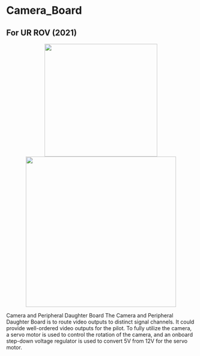 # Camera_Board

## For UR ROV (2021) ##

<p align="center">
    <img height="300" src="https://github.com/winnieay/Camera_Board/assets/88380759/3eb8b0c0-2332-4f01-b2d4-7b90b4fae4ab"><br/>
    <img height="400" src="https://github.com/winnieay/Camera_Board/assets/88380759/75bd4840-9fc6-4d1d-935d-71a0a5eff765">
</p>

Camera and Peripheral Daughter Board 
The Camera and Peripheral Daughter Board is to route video outputs to distinct signal channels. It could provide well-ordered video outputs for the pilot. 
To fully utilize the camera, a servo motor is used to control the rotation of the camera, and an onboard step-down voltage regulator is used to convert 5V from 12V for the servo motor.
